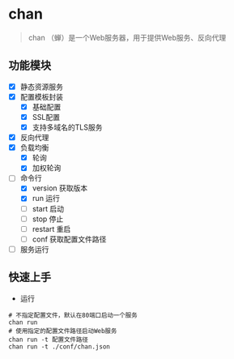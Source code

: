 # chan

> chan （蝉）是一个Web服务器，用于提供Web服务、反向代理

## 功能模块

+ [x] 静态资源服务
+ [x] 配置模板封装
    + [x] 基础配置
    + [x] SSL配置
    + [x] 支持多域名的TLS服务
+ [x] 反向代理
+ [x] 负载均衡
    + [x] 轮询
    + [x] 加权轮询
+ [ ] 命令行
    + [x] version 获取版本
    + [x] run 运行
    + [ ] start 启动
    + [ ] stop 停止
    + [ ] restart 重启
    + [ ] conf 获取配置文件路径
+ [ ] 服务运行

## 快速上手

+ 运行
```shell
# 不指定配置文件，默认在80端口启动一个服务
chan run
# 使用指定的配置文件路径启动Web服务
chan run -t 配置文件路径
chan run -t ./conf/chan.json
```